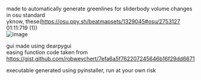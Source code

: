 made to automatically generate greenlines for sliderbody volume changes in osu standard  
yknow, these(https://osu.ppy.sh/beatmapsets/1329045#osu/2753127 01:11:719 (1))  
![image](https://github.com/user-attachments/assets/cc680d24-0bc2-47dd-82e6-4cc449643611)

gui made using dearpygui  
easing function code taken from https://gist.github.com/robweychert/7efa6a5f762207245646b16f29dd6671  

executable generated using pyinstaller, run at your own risk  
